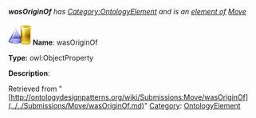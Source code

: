 ___wasOriginOf__ has [Category:OntologyElement](../../Category/OntologyElement.md "Category:OntologyElement") and is an [element of](../../Property/ElementOf.md "Property:ElementOf") [Move](../../Submissions/Move.md "Submissions:Move")_


  




[![ObjectProperty](../../images/thumb/c/c3/ObjectProperty.gif/45px-ObjectProperty.gif)](../../Image/ObjectProperty.gif.md "ObjectProperty")
__Name__: wasOriginOf 


__Type:__ owl:ObjectProperty 


__Description__: 





Retrieved from "[http://ontologydesignpatterns.org/wiki/Submissions:Move/wasOriginOf](../../Submissions/Move/wasOriginOf.md)"
 [Category](http://ontologydesignpatterns.org/wiki/Special:Categories "Special:Categories"): [OntologyElement](../../Category/OntologyElement.md "Category:OntologyElement")